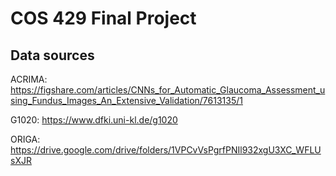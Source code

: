 # COS 429 Final Project

## Data sources

ACRIMA: https://figshare.com/articles/CNNs_for_Automatic_Glaucoma_Assessment_using_Fundus_Images_An_Extensive_Validation/7613135/1

G1020: https://www.dfki.uni-kl.de/g1020

ORIGA: https://drive.google.com/drive/folders/1VPCvVsPgrfPNIl932xgU3XC_WFLUsXJR


